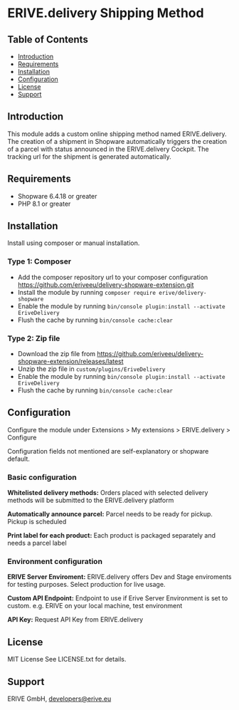 # ERIVE.delivery Shipping Method

## Table of Contents

- [Introduction](#introduction)
- [Requirements](#requirements)
- [Installation](#installation)
- [Configuration](#configuration)
- [License](#license)
- [Support](#support)

## Introduction

This module adds a custom online shipping method named ERIVE.delivery.
The creation of a shipment in Shopware automatically triggers the creation of a parcel with status announced in the ERIVE.delivery Cockpit.
The tracking url for the shipment is generated automatically.

## Requirements

- Shopware 6.4.18 or greater
- PHP 8.1 or greater

## Installation

Install using composer or manual installation.

### Type 1: Composer

- Add the composer repository url to your composer configuration https://github.com/eriveeu/delivery-shopware-extension.git
- Install the module by running `composer require erive/delivery-shopware`
- Enable the module by running `bin/console plugin:install --activate EriveDelivery`
- Flush the cache by running `bin/console cache:clear`

### Type 2: Zip file

- Download the zip file from https://github.com/eriveeu/delivery-shopware-extension/releases/latest
- Unzip the zip file in `custom/plugins/EriveDelivery`
- Enable the module by running `bin/console plugin:install --activate EriveDelivery`
- Flush the cache by running `bin/console cache:clear`


## Configuration

Configure the module under Extensions > My extensions > ERIVE.delivery > Configure

Configuration fields not mentioned are self-explanatory or shopware default.

### Basic configuration

**Whitelisted delivery methods:** Orders placed with selected delivery methods will be submitted to the ERIVE.delivery platform

**Automatically announce parcel:** Parcel needs to be ready for pickup. Pickup is scheduled

**Print label for each product:** Each product is packaged separately and needs a parcel label

### Environment configuration

**ERIVE Server Enviroment:** ERIVE.delivery offers Dev and Stage enviroments for testing purposes. Select production for live usage.

**Custom API Endpoint:** Endpoint to use if Erive Server Environment is set to custom. e.g. ERIVE on your local machine, test environment

**API Key:** Request API Key from ERIVE.delivery

## License

MIT License
See LICENSE.txt for details.

## Support

ERIVE GmbH, developers@erive.eu
